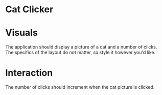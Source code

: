 # Cat Clicker

# Visuals

  The application should display a picture of a cat and a number of clicks.
  The specifics of the layout do not matter, so style it however you'd like.
  
  
# Interaction

  The number of clicks should increment when the cat picture is clicked.
